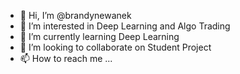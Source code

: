 - 👋 Hi, I’m @brandynewanek
- 👀 I’m interested in Deep Learning and Algo Trading
- 🌱 I’m currently learning Deep Learning
- 💞️ I’m looking to collaborate on Student Project
- 📫 How to reach me ...

<!---
brandynewanek/brandynewanek is a ✨ special ✨ repository because its `README.md` (this file) appears on your GitHub profile.
You can click the Preview link to take a look at your changes.
--->
